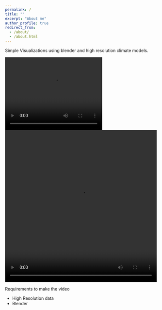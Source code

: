 ```yaml
---
permalink: /
title: ""
excerpt: "About me"
author_profile: true
redirect_from:
  - /about/
  - /about.html
---
```


Simple Visualizations using blender and high resolution climate models.

<video width="320" height="240" autoplay>
  <source src="files/cropped_vid.mp4" type="video/mp4">
Your browser does not support the video tag.
</video>

<video width="500px" height="500px" controls="controls"/>
<source src="vid.mp4" type="video/mp4">
</video>

Requirements to make the video
- High Resolution data
- Blender
